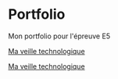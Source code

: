# Portfolio
Mon portfolio pour l'épreuve E5
<!-- Lien en HTML vers la page Veille.md-->
<a href="Veille">Ma veille technologique</a>
<!-- Lien en markdown vers la page Veille.md -->
[Ma veille technologique](Veille.md)